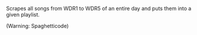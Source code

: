 Scrapes all songs from WDR1 to WDR5 of an entire day and puts them into a given playlist.

(Warning: Spaghetticode)